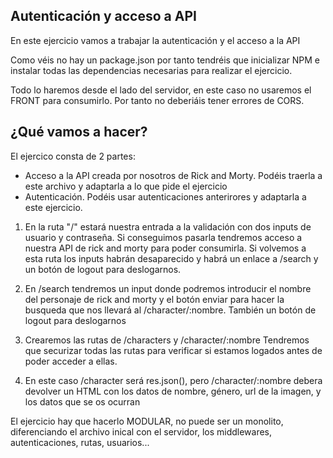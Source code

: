 ## Autenticación y acceso a API

En este ejercicio vamos a trabajar la autenticación y el acceso a la API

Como véis no hay un package.json por tanto tendréis que inicializar NPM e instalar todas las dependencias necesarias para realizar el ejercicio.

Todo lo haremos desde el lado del servidor, en este caso no usaremos el FRONT para consumirlo. Por tanto no deberiáis tener errores de CORS.

## ¿Qué vamos a hacer?
El ejercico consta de 2 partes:
- Acceso a la API creada por nosotros de Rick and Morty. Podéis traerla a este archivo y adaptarla a lo que pide el ejercicio
- Autenticación. Podéis usar autenticaciones anterirores y adaptarla a este ejercicio. 

1. En la ruta "/" estará nuestra entrada a la validación con dos inputs de usuario y contraseña.
Si conseguimos pasarla tendremos acceso a nuestra API de rick and morty para poder consumirla.
Si volvemos a esta ruta los inputs habrán desaparecido y habrá un enlace a /search  y un botón de logout para deslogarnos.

2. En /search tendremos un input donde podremos introducir el nombre del personaje de rick and morty y el botón enviar para hacer la busqueda que nos llevará al /character/:nombre. También un botón de logout para deslogarnos

3. Crearemos las rutas de /characters y /character/:nombre
Tendremos que securizar todas las rutas para verificar si estamos logados antes de poder acceder a ellas.

4. En este caso /character será res.json(), pero /character/:nombre debera devolver un HTML con los datos de nombre, género, url de la imagen, y los datos que se os ocurran

El ejercicio hay que hacerlo MODULAR, no puede ser un monolito, diferenciando el archivo inical con el servidor, los middlewares, autenticaciones, rutas, usuarios...